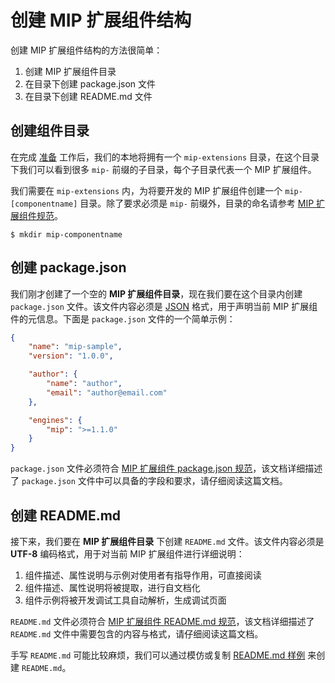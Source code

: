 创建 MIP 扩展组件结构
==============

创建 MIP 扩展组件结构的方法很简单：

1. 创建 MIP 扩展组件目录
2. 在目录下创建 package.json 文件
3. 在目录下创建 README.md 文件


创建组件目录
---------

在完成 [准备](./prepare.md) 工作后，我们的本地将拥有一个 `mip-extensions` 目录，在这个目录下我们可以看到很多 `mip-` 前缀的子目录，每个子目录代表一个 MIP 扩展组件。

我们需要在 `mip-extensions` 内，为将要开发的 MIP 扩展组件创建一个 `mip-[componentname]` 目录。除了要求必须是 `mip-` 前缀外，目录的命名请参考 [MIP 扩展组件规范](./spec.md)。

```
$ mkdir mip-componentname
```

创建 package.json
---------

我们刚才创建了一个空的 **MIP 扩展组件目录**，现在我们要在这个目录内创建 `package.json` 文件。该文件内容必须是 [JSON](http://json.org/) 格式，用于声明当前 MIP 扩展组件的元信息。下面是 `package.json` 文件的一个简单示例：

```json
{
    "name": "mip-sample",
    "version": "1.0.0",

    "author": {
        "name": "author",
        "email": "author@email.com"
    },

    "engines": {
        "mip": ">=1.1.0"
    }
}
```

`package.json` 文件必须符合 [MIP 扩展组件 package.json 规范](./spec-package-json.md)，该文档详细描述了 `package.json` 文件中可以具备的字段和要求，请仔细阅读这篇文档。


创建 README.md
---------

接下来，我们要在 **MIP 扩展组件目录** 下创建 `README.md` 文件。该文件内容必须是 **UTF-8** 编码格式，用于对当前 MIP 扩展组件进行详细说明：

1. 组件描述、属性说明与示例对使用者有指导作用，可直接阅读
2. 组件描述、属性说明将被提取，进行自文档化
3. 组件示例将被开发调试工具自动解析，生成调试页面


`README.md` 文件必须符合 [MIP 扩展组件 README.md 规范](./spec-readme-md.md)，该文档详细描述了 `README.md` 文件中需要包含的内容与格式，请仔细阅读这篇文档。

手写 `README.md` 可能比较麻烦，我们可以通过模仿或复制 [README.md 样例](https://raw.githubusercontent.com/mipengine/mip-extensions/master/mip-sample/README.md) 来创建 `README.md`。

